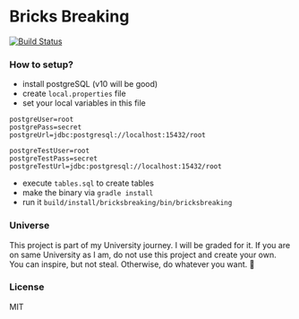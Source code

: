 Bricks Breaking
===============

[![Build Status](https://travis-ci.org/ptrstovka/bricksbreaking.svg?branch=master)](https://travis-ci.org/ptrstovka/bricksbreaking)

### How to setup?

- install postgreSQL (v10 will be good)
- create `local.properties` file
- set your local variables in this file
```
postgreUser=root
postgrePass=secret
postgreUrl=jdbc:postgresql://localhost:15432/root

postgreTestUser=root
postgreTestPass=secret
postgreTestUrl=jdbc:postgresql://localhost:15432/root
```
- execute `tables.sql` to create tables
- make the binary via `gradle install`
- run it `build/install/bricksbreaking/bin/bricksbreaking`

### Universe

This project is part of my University journey. I will be graded for it. If you are on same University as I am, do not
use this project and create your own. You can inspire, but not steal. Otherwise, do whatever you want. 🍻  


### License

MIT
